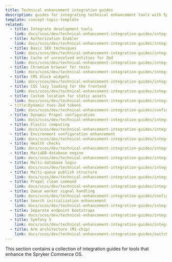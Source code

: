 ```yaml
---
title: Technical enhancement integration guides
description: guides for integrating technical enhancement tools with Spryker SCOS
template: concept-topic-template
related:
  - title: Integrate development tools
    link: docs/scos/dev/technical-enhancement-integration-guides/integrating-development-tools/integrating-formatter.html
  - title: Authorization Enabler
    link: docs/scos/dev/technical-enhancement-integration-guides/integrating-authorization-enabler.html
  - title: Basic SEO techniques
    link: docs/scos/dev/technical-enhancement-integration-guides/integrating-basic-seo-techniques.html
  - title: Cache of unresolved entities for Zed
    link: docs/scos/dev/technical-enhancement-integration-guides/integrating-cache-of-unresolved-entities-for-zed.html
  - title: Chromium browser for tests
    link: docs/scos/dev/technical-enhancement-integration-guides/integrating-chromium-browser-for-tests.html
  - title: CMS block widgets
    link: docs/scos/dev/technical-enhancement-integration-guides/integrating-cms-block-widgets.html
  - title: CSS lazy loading for the frontend
    link: docs/scos/dev/technical-enhancement-integration-guides/integrating-authorization-enabler.html#prerequisites
  - title: Custom location for static assets
    link: docs/scos/dev/technical-enhancement-integration-guides/integrating-custom-location-for-static-assets.html
  - title:Dynamic Yves-Zed tokens
    link: docs/scos/dev/technical-enhancement-integration-guides/configuring-dynamic-yves-zed-tokens.html
  - title: Dynamic Propel configuration
    link: docs/scos/dev/technical-enhancement-integration-guides/integrating-dynamic-propel-configuration.html
  - title: Elastic computing
    link: docs/scos/dev/technical-enhancement-integration-guides/integrate-elastic-computing.html
  - title: Environment configuration enhancement
    link: docs/scos/dev/technical-enhancement-integration-guides/integrating-environment-configuration-enhancement.html
  - title: Health checks
    link: docs/scos/dev/technical-enhancement-integration-guides/integrating-health-checks.html
  - title: MariaDB-database engine
    link: docs/scos/dev/technical-enhancement-integration-guides/integrating-mariadb-database-engine.html
  - title: Multi-database logic
    link: docs/scos/dev/technical-enhancement-integration-guides/integrate-multi-database-logic.html
  - title: Multi-queue publish structure
    link: docs/scos/dev/technical-enhancement-integration-guides/integrating-multi-queue-publish-structure.html
  - title: Propel clean command
    link: docs/scos/dev/technical-enhancement-integration-guides/integrating-propel-clean-command.html
  - title: Queue worker signal handling
    link: docs/scos/dev/technical-enhancement-integration-guides/configuring-queue-worker-signal-handling.html
  - title: Search initialization enhancement
    link: docs/scos/dev/technical-enhancement-integration-guides/integrating-search-initialization-enhancement.html
  - title: Separate endpoint bootstraps
    link: docs/scos/dev/technical-enhancement-integration-guides/integrating-separate-endpoint-bootstraps.html
  - title: Symfony 5
    link: docs/scos/dev/technical-enhancement-integration-guides/integrating-symfony-5.html
  - title: Arm architecture (M1-chip)
    link: docs/scos/dev/technical-enhancement-integration-guides/switch-to-arm-architecture-m1-chip.html  
---
```


This section contains a collection of integration guides for tools that enhance the Spryker Commerce OS. 





